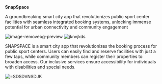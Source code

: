 **SnapSpace**

A groundbreaking smart city app that revolutionizes public sport center facilities with seamless integrated booking systems, unlocking immense potential for urban connectivity and community engagement

![image-removebg-preview](https://github.com/user-attachments/assets/fd3e00bd-bfbb-4eb1-9e94-939561be17e9) ![jknvjkds](https://github.com/user-attachments/assets/ed57bf00-d798-478e-958f-bc0aa4b2b9d7)


SNAPSPACE is a smart city app that revolutionizes the booking process for public sport centers. Users can easily find and reserve facilities with just a few taps, while community members can register their properties to broaden access. Our inclusive services ensure accessibility for individuals with disabilities and special needs.


![=SDSDVNSDJK](https://github.com/user-attachments/assets/1b355615-0659-4ec7-86a3-ae24b14cb537)

